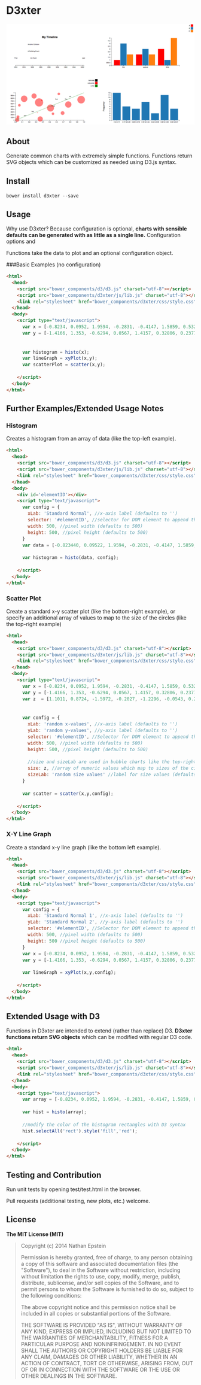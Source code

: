 D3xter
======
![Examples](https://raw.githubusercontent.com/NathanEpstein/D3xter/master/examples.png)

## About

Generate common charts with extremely simple functions. Functions return SVG objects which can be customized as needed using D3.js syntax.

## Install

`bower install d3xter --save`

## Usage
Why use D3xter? Because configuration is optional, **charts with sensible defaults can be generated with as little as a single line.** Configuration options and

Functions take the data to plot and an optional configuration object.

###Basic Examples (no configuration)
```html
<html>
  <head>
    <script src="bower_components/d3/d3.js" charset="utf-8"></script>
    <script src="bower_components/d3xter/js/lib.js" charset="utf-8"></script>
    <link rel="stylesheet" href="bower_components/d3xter/css/style.css">
  </head>
  <body>
    <script type="text/javascript">
      var x = [-0.8234, 0.0952, 1.9594, -0.2831, -0.4147, 1.5859, 0.5326, 0.0925, 0.3293, 1.3635, 0.3396, 0.0677, -0.6739, 0.4084, -1.4487, -0.1101, -0.7521, -1.2118, 1.7191, 0.2020, -0.1573, -0.2298, -0.8230, 1.7924, 0.4511];
      var y = [-1.4166, 1.353, -0.6294, 0.0567, 1.4157, 0.32806, 0.2377, -0.2262, -1.0602, -1.8150, 0.1075, -1.3516, 1.0137, 0.0183, -0.5466, 0.6416, -0.6655, 0.6874, -0.4616, -0.2808, 1.3443, -1.0518, -0.1332, -1.0097, 0.3643];


      var histogram = histo(x);
      var lineGraph = xyPlot(x,y);
      var scatterPlot = scatter(x,y);

    </script>
  </body>
</html>
```

## Further Examples/Extended Usage Notes

### Histogram
Creates a histogram from an array of data (like the top-left example).

```html
<html>
  <head>
    <script src="bower_components/d3/d3.js" charset="utf-8"></script>
    <script src="bower_components/d3xter/js/lib.js" charset="utf-8"></script>
    <link rel="stylesheet" href="bower_components/d3xter/css/style.css">
  </head>
  <body>
    <div id='elementID'></div>
    <script type="text/javascript">
      var config = {
        xLab: 'Standard Normal', //x-axis label (defaults to '')
        selector: '#elementID', //selector for DOM element to append the plot to (defaults to < body >)
        width: 500, //pixel width (defaults to 500)
        height: 500, //pixel height (defaults to 500)
      }
      var data = [-0.823440, 0.09522, 1.9594, -0.2831, -0.4147, 1.5859, 0.53267, 0.09257, 0.3293, 1.3635, 0.3396, 0.0677, -0.6739, 0.4084, -1.4487, -0.1101, -0.75217, -1.218, 1.719, 0.2020, -0.15732, -0.2298, -0.8230, 1.7924, 0.4511]; //array of numeric values

      var histogram = histo(data, config);

    </script>
  </body>
</html>
```

### Scatter Plot
Create a standard x-y scatter plot (like the bottom-right example), or specify an additional array of values to map to the size of the circles (like the top-right example)

```html
<html>
  <head>
    <script src="bower_components/d3/d3.js" charset="utf-8"></script>
    <script src="bower_components/d3xter/js/lib.js" charset="utf-8"></script>
    <link rel="stylesheet" href="bower_components/d3xter/css/style.css">
  </head>
  <body>
    <script type="text/javascript">
      var x = [-0.8234, 0.0952, 1.9594, -0.2831, -0.4147, 1.5859, 0.5326, 0.0925, 0.3293, 1.3635, 0.3396, 0.0677, -0.6739, 0.4084, -1.4487, -0.1101, -0.7521, -1.2118, 1.7191, 0.2020, -0.1573, -0.2298, -0.8230, 1.7924, 0.4511];
      var y = [-1.4166, 1.353, -0.6294, 0.0567, 1.4157, 0.32806, 0.2377, -0.2262, -1.0602, -1.8150, 0.1075, -1.3516, 1.0137, 0.0183, -0.5466, 0.6416, -0.6655, 0.6874, -0.4616, -0.2808, 1.3443, -1.0518, -0.1332, -1.0097, 0.3643];
      var z  = [1.1011, 0.8724, -1.5972, -0.2027, -1.2296, -0.0543, 0.2415, 0.3584, 1.0202, -1.7524, -0.6787, 0.8113, 0.0206, -1.9769, 1.2008, 1.0440, 1.0141, -0.6452, -0.6115, 0.6687, 2.9415, -1.1146, -1.2889, -0.2562, -1.1781];


      var config = {
        xLab: 'random x-values', //x-axis label (defaults to '')
        yLab: 'random y-values', //y-axis label (defaults to '')
        selector: '#elementID', //Selector for DOM element to append the plot to (defaults to < body >)
        width: 500, //pixel width (defaults to 500)
        height: 500, //pixel height (defaults to 500)

        //size and sizeLab are used in bubble charts like the top-right example.
        size: z, //array of numeric values which map to sizes of the circles plotted at the corresponding x-y point (defaults to undefined for a standard scatter)
        sizeLab: 'random size values' //label for size values (defaults to '')
      }

      var scatter = scatter(x,y,config);

    </script>
  </body>
</html>
```

### X-Y Line Graph

Create a standard x-y line graph (like the bottom left example).

```html
<html>
  <head>
    <script src="bower_components/d3/d3.js" charset="utf-8"></script>
    <script src="bower_components/d3xter/js/lib.js" charset="utf-8"></script>
    <link rel="stylesheet" href="bower_components/d3xter/css/style.css">
  </head>
  <body>
    <script type="text/javascript">
      var config = {
        xLab: 'Standard Normal 1', //x-axis label (defaults to '')
        yLab: 'Standard Normal 2', //y-axis label (defaults to '')
        selector: '#elementID', //Selector for DOM element to append the plot to (defaults to < body >)
        width: 500, //pixel width (defaults to 500)
        height: 500 //pixel height (defaults to 500)
      }
      var x = [-0.8234, 0.0952, 1.9594, -0.2831, -0.4147, 1.5859, 0.5326, 0.0925, 0.3293, 1.3635, 0.3396, 0.0677, -0.6739, 0.4084, -1.4487, -0.1101, -0.7521, -1.2118, 1.7191, 0.2020, -0.1573, -0.2298, -0.8230, 1.7924, 0.4511];
      var y = [-1.4166, 1.353, -0.6294, 0.0567, 1.4157, 0.32806, 0.2377, -0.2262, -1.0602, -1.8150, 0.1075, -1.3516, 1.0137, 0.0183, -0.5466, 0.6416, -0.6655, 0.6874, -0.4616, -0.2808, 1.3443, -1.0518, -0.1332, -1.0097, 0.3643];

      var lineGraph = xyPlot(x,y,config);

    </script>
  </body>
</html>
```

## Extended Usage with D3

Functions in D3xter are intended to extend (rather than replace) D3. **D3xter functions return SVG objects** which can be modified with regular D3 code.

```html
<html>
  <head>
    <script src="bower_components/d3/d3.js" charset="utf-8"></script>
    <script src="bower_components/d3xter/js/lib.js" charset="utf-8"></script>
    <link rel="stylesheet" href="bower_components/d3xter/css/style.css">
  </head>
  <body>
    <script type="text/javascript">
      var array = [-0.8234, 0.0952, 1.9594, -0.2831, -0.4147, 1.5859, 0.5326, 0.0925, 0.3293, 1.3635, 0.3396, 0.0677, -0.6739, 0.4084, -1.4487, -0.1101, -0.7521, -1.2118, 1.7191, 0.2020, -0.1573, -0.2298, -0.8230, 1.7924, 0.4511];

      var hist = histo(array);

      //modify the color of the histogram rectangles with D3 syntax
      hist.selectAll('rect').style('fill','red');

    </script>
  </body>
</html>
```

## Testing and Contribution

Run unit tests by opening test/test.html in the browser.

Pull requests (additional testing, new plots, etc.) welcome.

## License

**The MIT License (MIT)**

> Copyright (c) 2014 Nathan Epstein
>
> Permission is hereby granted, free of charge, to any person obtaining a copy
> of this software and associated documentation files (the "Software"), to deal
> in the Software without restriction, including without limitation the rights
> to use, copy, modify, merge, publish, distribute, sublicense, and/or sell
> copies of the Software, and to permit persons to whom the Software is
> furnished to do so, subject to the following conditions:
>
> The above copyright notice and this permission notice shall be included in
> all copies or substantial portions of the Software.
>
> THE SOFTWARE IS PROVIDED "AS IS", WITHOUT WARRANTY OF ANY KIND, EXPRESS OR
> IMPLIED, INCLUDING BUT NOT LIMITED TO THE WARRANTIES OF MERCHANTABILITY,
> FITNESS FOR A PARTICULAR PURPOSE AND NONINFRINGEMENT. IN NO EVENT SHALL THE
> AUTHORS OR COPYRIGHT HOLDERS BE LIABLE FOR ANY CLAIM, DAMAGES OR OTHER
> LIABILITY, WHETHER IN AN ACTION OF CONTRACT, TORT OR OTHERWISE, ARISING FROM,
> OUT OF OR IN CONNECTION WITH THE SOFTWARE OR THE USE OR OTHER DEALINGS IN
> THE SOFTWARE.







